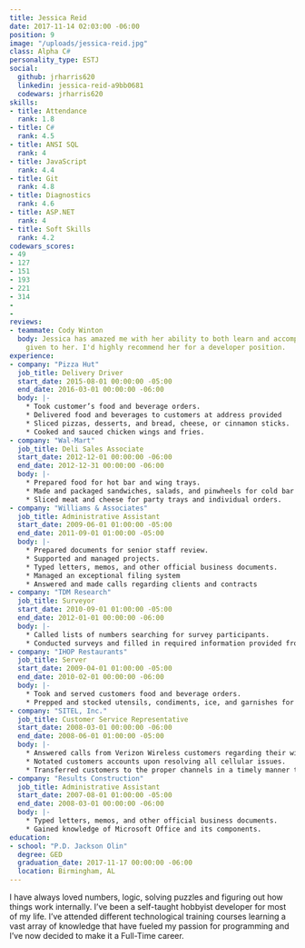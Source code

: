 ```yaml
---
title: Jessica Reid
date: 2017-11-14 02:03:00 -06:00
position: 9
image: "/uploads/jessica-reid.jpg"
class: Alpha C#
personality_type: ESTJ
social:
  github: jrharris620
  linkedin: jessica-reid-a9bb0681
  codewars: jrharris620
skills:
- title: Attendance
  rank: 1.8
- title: C#
  rank: 4.5
- title: ANSI SQL
  rank: 4
- title: JavaScript
  rank: 4.4
- title: Git
  rank: 4.8
- title: Diagnostics
  rank: 4.6
- title: ASP.NET
  rank: 4
- title: Soft Skills
  rank: 4.2
codewars_scores:
- 49
- 127
- 151
- 193
- 221
- 314
- 
- 
reviews:
- teammate: Cody Winton
  body: Jessica has amazed me with her ability to both learn and accomplish any task
    given to her. I'd highly recommend her for a developer position.
experience:
- company: "​Pizza​ ​Hut​"
  job_title: Delivery​ ​Driver
  start_date: 2015-08-01 00:00:00 -05:00
  end_date: 2016-03-01 00:00:00 -06:00
  body: |-
    * Took customer’s food and beverage orders.
    * Delivered food and beverages to customers at address provided
    * Sliced pizzas, desserts, and bread, cheese, or cinnamon sticks.
    * Cooked and sauced chicken wings and fries.
- company: "​Wal-Mart​"
  job_title: Deli​ ​Sales​ ​Associate
  start_date: 2012-12-01 00:00:00 -06:00
  end_date: 2012-12-31 00:00:00 -06:00
  body: |-
    * Prepared food for hot bar and wing trays.
    * Made and packaged sandwiches, salads, and pinwheels for cold bar and sandwich trays.
    * Sliced meat and cheese for party trays and individual orders.
- company: "​Williams​ ​&​ ​Associates​"
  job_title: Administrative Assistant
  start_date: 2009-06-01 01:00:00 -05:00
  end_date: 2011-09-01 01:00:00 -05:00
  body: |-
    * Prepared documents for senior staff review.
    * Supported and managed projects.
    * Typed letters, memos, and other official business documents.
    * Managed an exceptional filing system
    * Answered and made calls regarding clients and contracts
- company: "​TDM​ ​Research​"
  job_title: Surveyor
  start_date: 2010-09-01 01:00:00 -05:00
  end_date: 2012-01-01 00:00:00 -06:00
  body: |-
    * Called lists of numbers searching for survey participants.
    * Conducted surveys and filled in required information provided from various participants.
- company: "​IHOP​ ​Restaurants​"
  job_title: Server
  start_date: 2009-04-01 01:00:00 -05:00
  end_date: 2010-02-01 00:00:00 -06:00
  body: |-
    * Took and served customers food and beverage orders.
    * Prepped and stocked utensils, condiments, ice, and garnishes for next shift.
- company: "​SITEL,​ ​Inc.​"
  job_title: Customer Service Representative
  start_date: 2008-03-01 00:00:00 -06:00
  end_date: 2008-06-01 01:00:00 -05:00
  body: |-
    * Answered calls from Verizon Wireless customers regarding their wireless devices.
    * Notated customers accounts upon resolving all cellular issues.
    * Transferred customers to the proper channels in a timely manner to help resolve the cellular they are calling about.
- company: "​Results​ ​Construction​"
  job_title: Administrative Assistant
  start_date: 2007-08-01 01:00:00 -05:00
  end_date: 2008-03-01 00:00:00 -06:00
  body: |-
    * Typed letters, memos, and other official business documents.
    * Gained knowledge of Microsoft Office and its components.
education:
- school: "​P.D.​ ​Jackson​ ​Olin​"
  degree: GED
  graduation_date: 2017-11-17 00:00:00 -06:00
  location: Birmingham, AL
---
```


I have always loved numbers, logic, solving puzzles and figuring out how things work internally. I’ve been a self-taught hobbyist developer for most of my life. I’ve attended different technological training courses learning a vast array of knowledge that have fueled my passion for programming and I’ve now decided to make it a Full-Time career.